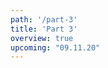 ```yaml
---
path: '/part-3'
title: 'Part 3'
overview: true
upcoming: "09.11.20"
---
```


<pages-in-this-section></pages-in-this-section>
